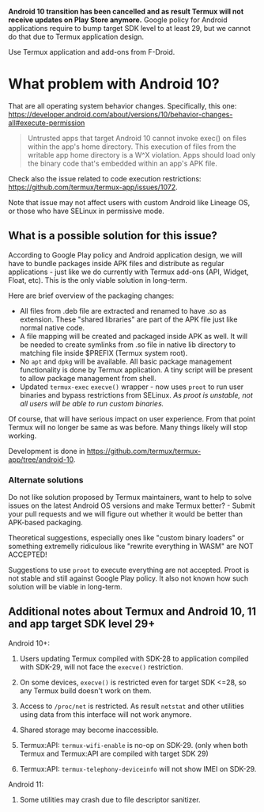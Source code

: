 **Android 10 transition has been cancelled and as result Termux will not receive
updates on Play Store anymore.** Google policy for Android applications require
to bump target SDK level to at least 29, but we cannot do that due to Termux
application design.

Use Termux application and add-ons from F-Droid.

# What problem with Android 10?
That are all operating system behavior changes. Specifically, this one:
https://developer.android.com/about/versions/10/behavior-changes-all#execute-permission

> Untrusted apps that target Android 10 cannot invoke exec() on files within
the app's home directory. This execution of files from the writable app home
directory is a W^X violation. Apps should load only the binary code that's
embedded within an app's APK file.

Check also the issue related to code execution restrictions:
https://github.com/termux/termux-app/issues/1072.

Note that issue may not affect users with custom Android like Lineage OS, or
those who have SELinux in permissive mode.

## What is a possible solution for this issue?
According to Google Play policy and Android application design, we will have
to bundle packages inside APK files and distribute as regular applications -
just like we do currently with Termux add-ons (API, Widget, Float, etc). This
is the only viable solution in long-term.

Here are brief overview of the packaging changes:
* All files from .deb file are extracted and renamed to have .so as extension.
  These "shared libraries" are part of the APK file just like normal native
  code.
* A file mapping will be created and packaged inside APK as well. It will be
  needed to create symlinks from .so file in native lib directory to matching
  file inside $PREFIX (Termux system root).
* No `apt` and `dpkg` will be available. All basic package management functionality
  is done by Termux application. A tiny script will be present to allow package
  management from shell.
* Updated `termux-exec` `execve()` wrapper - now uses `proot` to run user
  binaries and bypass restrictions from SELinux. *As proot is unstable, not all
  users will be able to run custom binaries.*

Of course, that will have serious impact on user experience. From that point
Termux will no longer be same as was before. Many things likely will stop
working.

Development is done in https://github.com/termux/termux-app/tree/android-10.

### Alternate solutions

Do not like solution proposed by Termux maintainers, want to help to solve
issues on the latest Android OS versions and make Termux better? - Submit
your pull requests and we will figure out whether it would be better than
APK-based packaging.

Theoretical suggestions, especially ones like "custom binary loaders" or
something extremelly ridiculous like "rewrite everything in WASM" are NOT
ACCEPTED!

Suggestions to use `proot` to execute everything are not accepted. Proot
is not stable and still against Google Play policy. It also not known how
such solution will be viable in long-term.

## Additional notes about Termux and Android 10, 11 and app target SDK level 29+

Android 10+:

  1. Users updating Termux compiled with SDK-28 to application compiled with
  SDK-29, will not face the `execve()` restriction.

  2. On some devices, `execve()` is restricted even for target SDK <=28, so
  any Termux build doesn't work on them.

  3. Access to `/proc/net` is restricted. As result `netstat` and other utilities
  using data from this interface will not work anymore.

  4. Shared storage may become inaccessible.

  5. Termux:API: `termux-wifi-enable` is no-op on SDK-29. (only when both Termux
  and Termux:API are compiled with target SDK 29)

  6. Termux:API: `termux-telephony-deviceinfo` will not show IMEI on SDK-29.

Android 11:

  1. Some utilities may crash due to file descriptor sanitizer.
